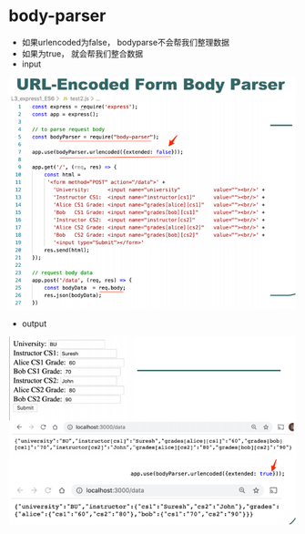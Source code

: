 # body-parser

* 如果urlencoded为false， bodyparse不会帮我们整理数据
* 如果为true， 就会帮我们整合数据
* input

![](.gitbook/assets/image%20%2821%29.png)

* output

![](.gitbook/assets/image%20%2819%29.png)

